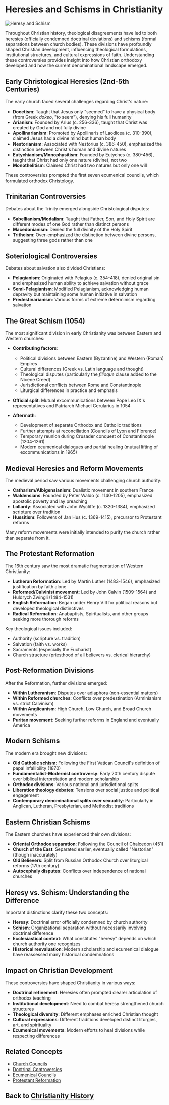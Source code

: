 # Heresies and Schisms in Christianity

![Heresy and Schism](../../images/heresies_schisms.jpg)

Throughout Christian history, theological disagreements have led to both heresies (officially condemned doctrinal deviations) and schisms (formal separations between church bodies). These divisions have profoundly shaped Christian development, influencing theological formulations, institutional structures, and cultural expressions of faith. Understanding these controversies provides insight into how Christian orthodoxy developed and how the current denominational landscape emerged.

## Early Christological Heresies (2nd-5th Centuries)

The early church faced several challenges regarding Christ's nature:

- **Docetism**: Taught that Jesus only "seemed" to have a physical body (from Greek *dokeo*, "to seem"), denying his full humanity
- **Arianism**: Founded by Arius (c. 256-336), taught that Christ was created by God and not fully divine
- **Apollinarianism**: Promoted by Apollinaris of Laodicea (c. 310-390), claimed Jesus had a divine mind but human body
- **Nestorianism**: Associated with Nestorius (c. 386-450), emphasized the distinction between Christ's human and divine natures
- **Eutychianism/Monophysitism**: Founded by Eutyches (c. 380-456), taught that Christ had only one nature (divine), not two
- **Monothelitism**: Claimed Christ had two natures but only one will

These controversies prompted the first seven ecumenical councils, which formulated orthodox Christology.

## Trinitarian Controversies

Debates about the Trinity emerged alongside Christological disputes:

- **Sabellianism/Modalism**: Taught that Father, Son, and Holy Spirit are different modes of one God rather than distinct persons
- **Macedonianism**: Denied the full divinity of the Holy Spirit
- **Tritheism**: Over-emphasized the distinction between divine persons, suggesting three gods rather than one

## Soteriological Controversies

Debates about salvation also divided Christians:

- **Pelagianism**: Originated with Pelagius (c. 354-418), denied original sin and emphasized human ability to achieve salvation without grace
- **Semi-Pelagianism**: Modified Pelagianism, acknowledging human depravity but maintaining some human initiative in salvation
- **Predestinarianism**: Various forms of extreme determinism regarding salvation

## The Great Schism (1054)

The most significant division in early Christianity was between Eastern and Western churches:

- **Contributing factors**:
  - Political divisions between Eastern (Byzantine) and Western (Roman) Empires
  - Cultural differences (Greek vs. Latin language and thought)
  - Theological disputes (particularly the *filioque* clause added to the Nicene Creed)
  - Jurisdictional conflicts between Rome and Constantinople
  - Liturgical differences in practice and emphasis

- **Official split**: Mutual excommunications between Pope Leo IX's representatives and Patriarch Michael Cerularius in 1054

- **Aftermath**: 
  - Development of separate Orthodox and Catholic traditions
  - Further attempts at reconciliation (Councils of Lyon and Florence)
  - Temporary reunion during Crusader conquest of Constantinople (1204-1261)
  - Modern ecumenical dialogues and partial healing (mutual lifting of excommunications in 1965)

## Medieval Heresies and Reform Movements

The medieval period saw various movements challenging church authority:

- **Catharism/Albigensianism**: Dualistic movement in southern France
- **Waldensians**: Founded by Peter Waldo (c. 1140-1205), emphasized apostolic poverty and lay preaching
- **Lollardy**: Associated with John Wycliffe (c. 1320-1384), emphasized scripture over tradition
- **Hussitism**: Followers of Jan Hus (c. 1369-1415), precursor to Protestant reforms

Many reform movements were initially intended to purify the church rather than separate from it.

## The Protestant Reformation

The 16th century saw the most dramatic fragmentation of Western Christianity:

- **Lutheran Reformation**: Led by Martin Luther (1483-1546), emphasized justification by faith alone
- **Reformed/Calvinist movement**: Led by John Calvin (1509-1564) and Huldrych Zwingli (1484-1531)
- **English Reformation**: Began under Henry VIII for political reasons but developed theological distinctives
- **Radical Reformation**: Anabaptists, Spiritualists, and other groups seeking more thorough reforms

Key theological issues included:
- Authority (scripture vs. tradition)
- Salvation (faith vs. works)
- Sacraments (especially the Eucharist)
- Church structure (priesthood of all believers vs. clerical hierarchy)

## Post-Reformation Divisions

After the Reformation, further divisions emerged:

- **Within Lutheranism**: Disputes over adiaphora (non-essential matters)
- **Within Reformed churches**: Conflicts over predestination (Arminianism vs. strict Calvinism)
- **Within Anglicanism**: High Church, Low Church, and Broad Church movements
- **Puritan movement**: Seeking further reforms in England and eventually America

## Modern Schisms

The modern era brought new divisions:

- **Old Catholic schism**: Following the First Vatican Council's definition of papal infallibility (1870)
- **Fundamentalist-Modernist controversy**: Early 20th century dispute over biblical interpretation and modern scholarship
- **Orthodox divisions**: Various national and jurisdictional splits
- **Liberation theology debates**: Tensions over social justice and political engagement
- **Contemporary denominational splits over sexuality**: Particularly in Anglican, Lutheran, Presbyterian, and Methodist traditions

## Eastern Christian Schisms

The Eastern churches have experienced their own divisions:

- **Oriental Orthodox separation**: Following the Council of Chalcedon (451)
- **Church of the East**: Separated earlier, eventually called "Nestorian" (though inaccurately)
- **Old Believers**: Split from Russian Orthodox Church over liturgical reforms (17th century)
- **Autocephaly disputes**: Conflicts over independence of national churches

## Heresy vs. Schism: Understanding the Difference

Important distinctions clarify these two concepts:

- **Heresy**: Doctrinal error officially condemned by church authority
- **Schism**: Organizational separation without necessarily involving doctrinal difference
- **Ecclesiastical context**: What constitutes "heresy" depends on which church authority one recognizes
- **Historical reevaluation**: Modern scholarship and ecumenical dialogue have reassessed many historical condemnations

## Impact on Christian Development

These controversies have shaped Christianity in various ways:

- **Doctrinal refinement**: Heresies often prompted clearer articulation of orthodox teaching
- **Institutional development**: Need to combat heresy strengthened church structures
- **Theological diversity**: Different emphases enriched Christian thought
- **Cultural expressions**: Different traditions developed distinct liturgies, art, and spirituality
- **Ecumenical movements**: Modern efforts to heal divisions while respecting differences

## Related Concepts
- [Church Councils](./church_councils.md)
- [Doctrinal Controversies](./doctrinal_controversies.md)
- [Ecumenical Councils](./ecumenical_councils.md)
- [Protestant Reformation](./protestant_reformation.md)

## Back to [Christianity History](./README.md)
